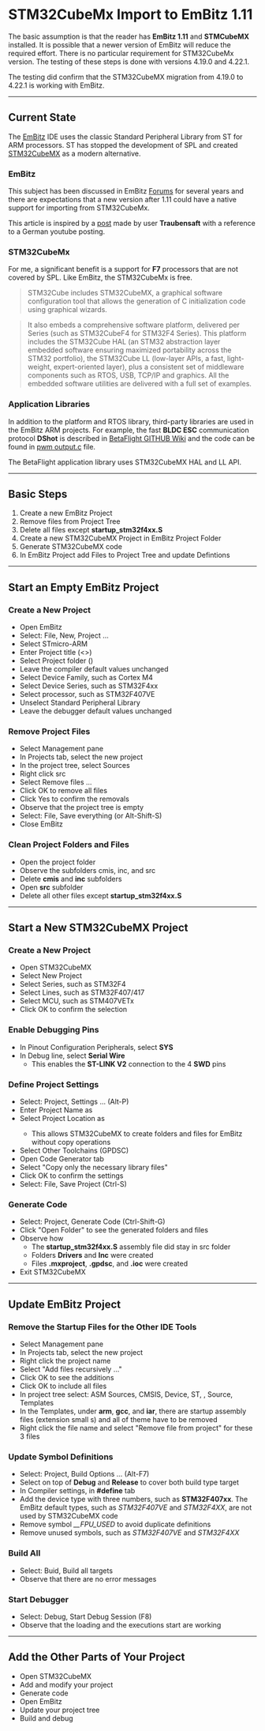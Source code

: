 # STM32CubeMx Import to EmBitz 1.11

The basic assumption is that the reader has __EmBitz 1.11__ and __STMCubeMX__ installed.  It is possible that a newer version of EmBitz will reduce the required effort.  There is no particular requirement for STM32CubeMx version. The testing of these steps is done with versions 4.19.0 and 4.22.1.

The testing did confirm that the STM32CubeMX migration from 4.19.0 to 4.22.1 is working with EmBitz.

----
## Current State
The [EmBitz](https://www.embitz.org/) IDE uses the classic Standard Peripheral Library from ST for ARM processors.  ST has stopped the development of SPL and created [STM32CubeMX](http://www.st.com/content/st_com/en/products/development-tools/software-development-tools/stm32-software-development-tools/stm32-configurators-and-code-generators/stm32cubemx.html) as a modern alternative.

### EmBitz
This subject has been discussed in EmBitz [Forums](https://www.embitz.org/forum/) for several years and there are expectations that a new version after 1.11 could have a native support for importing from STM32CubeMx.

This article is inspired by a [post](https://www.embitz.org/forum/thread-710-page-2.html) made by user **Traubensaft** with a reference to a German youtube posting.

### STM32CubeMx
For me, a significant benefit is a support for **F7** processors that are not covered by SPL.  Like EmBitz, the STM32CubeMx is free. 

> STM32Cube includes STM32CubeMX, a graphical software configuration tool that allows the generation of C initialization code using graphical wizards.

> It also embeds a comprehensive software platform, delivered per Series (such as STM32CubeF4 for STM32F4 Series). This platform includes the STM32Cube HAL (an STM32 abstraction layer embedded software ensuring maximized portability across the STM32 portfolio), the STM32Cube LL (low-layer APIs, a fast, light-weight, expert-oriented layer), plus a consistent set of middleware components such as RTOS, USB, TCP/IP and graphics. All the embedded software utilities are delivered with a full set of examples.

### Application Libraries
In addition to the platform and RTOS library, third-party libraries are used in the EmBitz ARM projects. For example, the fast **BLDC ESC** communication protocol **DShot** is described in [BetaFlight GITHUB Wiki](https://github.com/betaflight/betaflight/wiki/DSHOT-ESC-Protocol) and the code can be found in [pwm 
output.c](https://github.com/betaflight/betaflight/blob/master/src/main/drivers/pwm_output.c) file.

The BetaFlight application library uses STM32CubeMX HAL and LL API. 

----
## Basic Steps

1. Create a new EmBitz Project
1. Remove files from Project Tree
1. Delete all files except **startup_stm32f4xx.S**
1. Create a new STM32CubeMX Project in EmBitz Project Folder
1. Generate STM32CubeMX code
1. In EmBitz Project add Files to Project Tree and update Defintions

----
## Start an Empty EmBitz Project
### Create a New Project
* Open EmBitz
* Select: File, New, Project ...
* Select STmicro-ARM
* Enter Project title (<<ProjFolder>>)
* Select Project folder (<ProjParentFolder>)
* Leave the compiler default values unchanged
* Select Device Family, such as Cortex M4
* Select Device Series, such as STM32F4xx
* Select processor, such as STM32F407VE
* Unselect Standard Peripheral Library
* Leave the debugger default values unchanged

### Remove Project Files
* Select Management pane
* In Projects tab, select the new project
* In the project tree, select Sources
* Right click src
* Select Remove files ...
* Click OK to remove all files
* Click Yes to confirm the removals
* Observe that the project tree is empty
* Select: File, Save everything (or Alt-Shift-S)
* Close EmBitz

### Clean Project Folders and Files
* Open the project folder
* Observe the subfolders cmis, inc, and src
* Delete __cmis__ and __inc__ subfolders
* Open __src__ subfolder
* Delete all other files except __startup_stm32f4xx.S__

----
## Start a New STM32CubeMX Project
### Create a New Project
* Open STM32CubeMX
* Select New Project
* Select Series, such as STM32F4
* Select Lines, such as STM32F407/417
* Select MCU, such as STM407VETx
* Click OK to confirm the selection

### Enable Debugging Pins
* In Pinout Configuration Peripherals, select __SYS__
* In Debug line, select __Serial Wire__
  * This enables the __ST-LINK V2__ connection to the 4 __SWD__ pins

### Define Project Settings

* Select: Project, Settings ... (Alt-P)
* Enter Project Name as <ProjFolder>
* Select Project Location as <ProjParentFolder>
  * This allows STM32CubeMX to create folders and files for EmBitz without copy operations 
* Select Other Toolchains (GPDSC)
* Open Code Generator tab
* Select "Copy only the necessary library files"
* Click OK to confirm the settings
* Select: File, Save Project (Ctrl-S)

### Generate Code
* Select: Project, Generate Code (Ctrl-Shift-G)
* Click "Open Folder" to see the generated folders and files
* Observe how
  * The **startup_stm32f4xx.S** assembly file did stay in src folder
  * Folders __Drivers__ and __Inc__ were created
  * Files __.mxproject__, __<ProjFolder>.gpdsc__, and __<ProjFolder>.ioc__ were created
* Exit STM32CubeMX

----
## Update EmBitz Project
### Remove the Startup Files for the Other IDE Tools
* Select Management pane
* In Projects tab, select the new project
* Right click the project name
* Select "Add files recursively ..."
* Click OK to see the additions
* Click OK to include all files
* In project tree select: ASM Sources, CMSIS, Device, ST, <device series>, Source, Templates
* In the Templates, under __arm__, __gcc__, and __iar__, there are startup assembly files (extension small s) and all of theme have to be removed
* Right click the file name and select "Remove file from project" for these 3 files

### Update Symbol Definitions
* Select: Project, Build Options ... (Alt-F7)
* Select <ProjFolder> on top of __Debug__ and __Release__ to cover both build type target
* In Compiler settings, in __#define__ tab
* Add the device type with three numbers, such as __STM32F407xx__.  The EmBitz default types, such as *STM32F407VE* and *STM32F4XX*, are not used by STM32CubeMX code
* Remove symbol *__FPU_USED* to avoid duplicate definitions
* Remove unused symbols, such as *STM32F407VE* and *STM32F4XX*

### Build All
* Select: Buid, Build all targets
* Observe that there are no error messages

### Start Debugger
* Select: Debug, Start Debug Session (F8)
* Observe that the loading and the executions start are working                 

----
## Add the Other Parts of Your Project
* Open STM32CubeMX
* Add and modify your project
* Generate code
* Open EmBitz
* Update your project tree
* Build and debug
